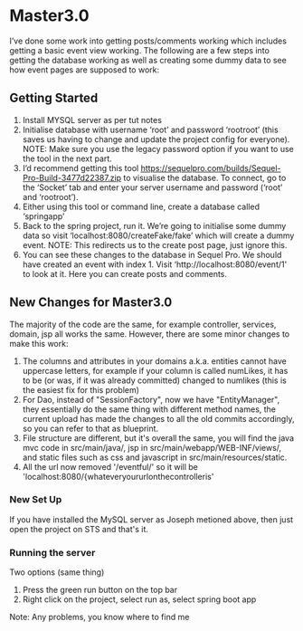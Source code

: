 # Master3.0

I’ve done some work into getting posts/comments working which includes getting a basic event view working. The following are a few steps into getting the database working as well as creating some dummy data to see how event pages are supposed to work:

## Getting Started

1. Install MYSQL server as per tut notes  
2. Initialise database with username ‘root’ and password ‘rootroot’ (this saves us having to change and update the project config for everyone). NOTE: Make sure you use the legacy password option if you want to use the tool in the next part.
3. I’d recommend getting this tool https://sequelpro.com/builds/Sequel-Pro-Build-3477d22387.zip to visualise the database. To connect, go to the ‘Socket’ tab and enter your server username and password (‘root’ and ‘rootroot’). 
4. Either using this tool or command line, create a database called ‘springapp’
5. Back to the spring project, run it. We’re going to initialise some dummy data so visit ‘localhost:8080/createFake/fake’ which will create a dummy event. NOTE: This redirects us to the create post page, just ignore this.
6. You can see these changes to the database in Sequel Pro. We should have created an event with index 1. Visit ‘http://localhost:8080/event/1' to look at it. Here you can create posts and comments. 

## New Changes for Master3.0
The majority of the code are the same, for example controller, services, domain, jsp all works the same. However, there are some minor changes to make this work:
1. The columns and attributes in your domains a.k.a. entities cannot have uppercase letters, for example if your column is called numLikes, it has to be (or was, if it was already committed) changed to numlikes (this is the easiest fix for this problem)
2. For Dao, instead of "SessionFactory", now we have "EntityManager", they essentially do the same thing with different method names, the current upload has made the changes to all the old commits accordingly, so you can refer to that as blueprint.
3. File structure are different, but it's overall the same, you will find the java mvc code in src/main/java/, jsp in src/main/webapp/WEB-INF/views/, and static files such as css and javascript in src/main/resources/static.
4. All the url now removed '/eventful/' so it will be 'localhost:8080/{whateveryoururlonthecontrolleris'
### New Set Up
If you have installed the MySQL server as Joseph metioned above, then just open the project on STS and that's it. 
### Running the server
Two options (same thing)
1. Press the green run button on the top bar
2. Right click on the project, select run as, select spring boot app

Note: Any problems, you know where to find me